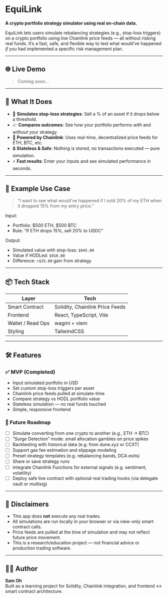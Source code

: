 # EquiLink

**A crypto portfolio strategy simulator using real on-chain data.**

EquiLink lets users simulate rebalancing strategies (e.g., stop-loss triggers) on a crypto portfolio using live Chainlink price feeds — all without risking real funds. It’s a fast, safe, and flexible way to test what would’ve happened *if* you had implemented a specific risk management plan.

---

## 🌐 Live Demo

> Coming soon...

---

## 🧠 What It Does

- 🔮 **Simulates stop-loss strategies**: Sell a % of an asset if it drops below a threshold.
- 📈 **Compares outcomes**: See how your portfolio performs *with* and *without* your strategy.
- 🔗 **Powered by Chainlink**: Uses real-time, decentralized price feeds for ETH, BTC, etc.
- 🔒 **Stateless & Safe**: Nothing is stored, no transactions executed — pure simulation.
- ⚡ **Fast results**: Enter your inputs and see simulated performance in seconds.

---

## 🧪 Example Use Case

> “I want to see what would’ve happened if I sold 20% of my ETH when it dropped 15% from my entry price.”

Input:
- Portfolio: $500 ETH, $500 BTC
- Rule: “If ETH drops 15%, sell 20% to USDC”

Output:
- Simulated value with stop-loss: `$945.00`
- Value if HODLed: `$910.00`
- Difference: `+$35.00` gain from strategy

---

## 📦 Tech Stack

| Layer | Tech |
|-------|------|
| Smart Contract | Solidity, Chainlink Price Feeds |
| Frontend | React, TypeScript, Vite |
| Wallet / Read Ops | wagmi + viem |
| Styling | TailwindCSS |

---

## 🛠️ Features

### ✅ MVP (Completed)
- Input simulated portfolio in USD
- Set custom stop-loss triggers per asset
- Chainlink price feeds pulled at simulate-time
- Compare strategy vs HODL portfolio value
- Stateless simulation — no real funds touched
- Simple, responsive frontend

### 🧭 Future Roadmap
- [ ] Simulate converting from one crypto to another (e.g., ETH → BTC)
- [ ] “Surge Detection” mode: small allocation gambles on price spikes
- [ ] Backtesting with historical data (e.g. from dune.xyz or CCXT)
- [ ] Support gas fee estimation and slippage modeling
- [ ] Preset strategy templates (e.g. rebalancing bands, DCA exits)
- [ ] Share or save strategy runs
- [ ] Integrate Chainlink Functions for external signals (e.g. sentiment, volatility)
- [ ] Deploy safe live contract with optional real trading hooks (via delegate vault or multisig)

---

## 🔐 Disclaimers

- This app does **not** execute any real trades.
- All simulations are run locally in your browser or via view-only smart contract calls.
- Price feeds are pulled at the time of simulation and may not reflect future price movement.
- This is a research/education project — not financial advice or production trading software.

---

## 🧑‍💻 Author

**Sam Oh**  
Built as a learning project for Solidity, Chainlink integration, and frontend ↔ smart contract architecture.